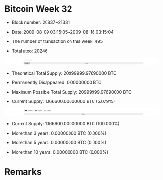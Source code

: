 # Bitcoin Week 32

- Block number: 20837~21331

- Date: 2009-08-09 03:15:05~2009-08-16 03:15:04

- The number of transaction on this week: 495

- Total utxo: 20246

![](../images/mined_week32.png)

- Theoretical Total Supply: 20999999.97690000 BTC

- Permanently Disappeared: 0.00000000 BTC

- Maximum Possible Total Supply: 20999999.97690000 BTC

- Current Supply: 1066600.00000000 BTC (5.079%)

![](../images/year_week32.png)


- Current Supply: 1066600.00000000 BTC (100.000%)

- More than 3 years: 0.00000000 BTC (0.000%)

- More than 5 years: 0.00000000 BTC (0.000%)

- More than 10 years: 0.00000000 BTC (0.000%)

# Remarks

